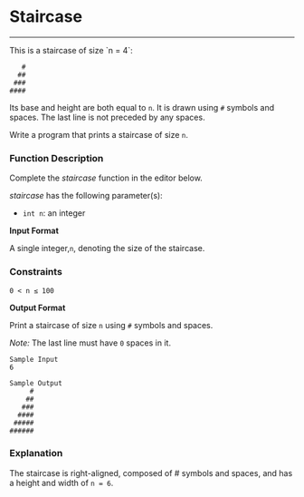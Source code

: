 # Staircase

<hr>
This is a staircase of size `n = 4`:

```
   #
  ##
 ###
####
```

Its base and height are both equal to `n`. It is drawn using `#` symbols and spaces. The last line is not preceded by any spaces.

Write a program that prints a staircase of size `n`.

### Function Description

Complete the *staircase*  function in the editor below.

*staircase* has the following parameter(s):
- `int n`: an integer

**Input Format**

A single integer,`n`, denoting the size of the staircase.

### Constraints
`0 < n ≤ 100`

**Output Format**

Print a staircase of size `n` using `#` symbols and spaces. 

*Note:*  The last line must have `0` spaces in it.
```angular2html
Sample Input
6

Sample Output
     #
    ##
   ###
  ####
 #####
######
```
### Explanation

The staircase is right-aligned, composed of # symbols and spaces, and has a height and width of `n = 6`.

